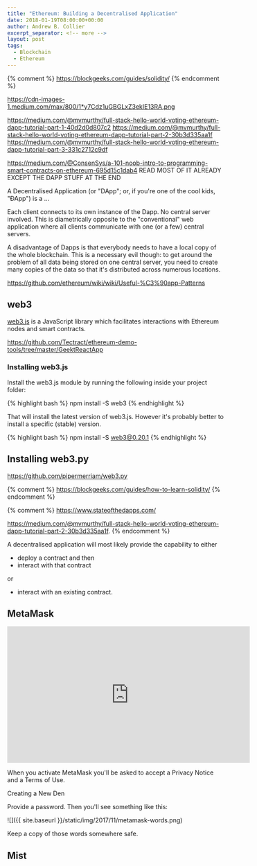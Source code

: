 ```yaml
---
title: "Ethereum: Building a Decentralised Application"
date: 2018-01-19T08:00:00+00:00
author: Andrew B. Collier
excerpt_separator: <!-- more -->
layout: post
tags:
  - Blockchain
  - Ethereum
---
```


{% comment %}
https://blockgeeks.com/guides/solidity/
{% endcomment %}

https://cdn-images-1.medium.com/max/800/1*y7Cdz1uGBGLxZ3ekIE13RA.png

https://medium.com/@mvmurthy/full-stack-hello-world-voting-ethereum-dapp-tutorial-part-1-40d2d0d807c2
https://medium.com/@mvmurthy/full-stack-hello-world-voting-ethereum-dapp-tutorial-part-2-30b3d335aa1f
https://medium.com/@mvmurthy/full-stack-hello-world-voting-ethereum-dapp-tutorial-part-3-331c2712c9df

https://medium.com/@ConsenSys/a-101-noob-intro-to-programming-smart-contracts-on-ethereum-695d15c1dab4 READ MOST OF IT ALREADY EXCEPT THE DAPP STUFF AT THE END

A Decentralised Application (or "DApp"; or, if you're one of the cool kids, "ÐApp") is a ...

Each client connects to its own instance of the Dapp. No central server involved. This is diametrically opposite to the "conventional" web application where all clients communicate with one (or a few) central servers.

A disadvantage of Dapps is that everybody needs to have a local copy of the whole blockchain. This is a necessary evil though: to get around the problem of all data being stored on one central server, you need to create many copies of the data so that it's distributed across numerous locations.

https://github.com/ethereum/wiki/wiki/Useful-%C3%90app-Patterns

## web3

[web3.js](https://github.com/ethereum/web3.js/) is a JavaScript library which facilitates interactions with Ethereum nodes and smart contracts.

https://github.com/Tectract/ethereum-demo-tools/tree/master/GeektReactApp

### Installing web3.js

Install the web3.js module by running the following inside your project folder:

{% highlight bash %}
npm install -S web3
{% endhighlight %}

That will install the latest version of web3.js. However it's probably better to install a specific (stable) version.

{% highlight bash %}
npm install -S web3@0.20.1
{% endhighlight %}

## Installing web3.py

https://github.com/pipermerriam/web3.py




{% comment %}
https://blockgeeks.com/guides/how-to-learn-solidity/
{% endcomment %}


{% comment %}
https://www.stateofthedapps.com/

https://medium.com/@mvmurthy/full-stack-hello-world-voting-ethereum-dapp-tutorial-part-2-30b3d335aa1f.
{% endcomment %}

A decentralised application will most likely provide the capability to either

- deploy a contract and then
- interact with that contract

or

- interact with an existing contract.


## MetaMask

<iframe width="560" height="315" src="https://www.youtube.com/embed/6Gf_kRE4MJU" frameborder="0" allowfullscreen></iframe>

When you activate MetaMask you'll be asked to accept a Privacy Notice and a Terms of Use.

Creating a New Den

Provide a password. Then you'll see something like this:

![]({{ site.baseurl }}/static/img/2017/11/metamask-words.png)

Keep a copy of those words somewhere safe.

## Mist